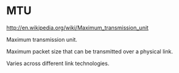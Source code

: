 # MTU

<http://en.wikipedia.org/wiki/Maximum_transmission_unit>

Maximum transmission unit.

Maximum packet size that can be transmitted over a physical link.

Varies across different link technologies.
